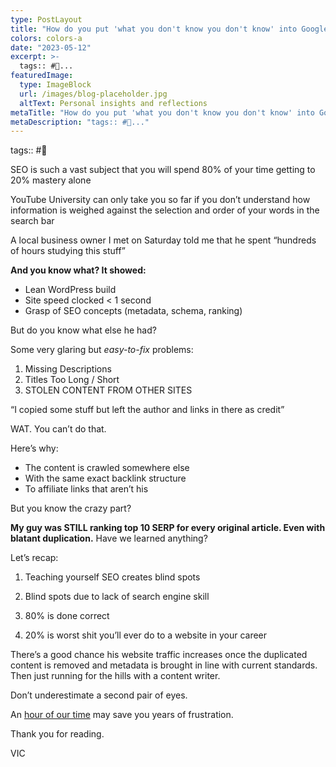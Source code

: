 ```yaml
---
type: PostLayout
title: "How do you put 'what you don't know you don't know' into Google"
colors: colors-a
date: "2023-05-12"
excerpt: >-
  tags:: #🤝...
featuredImage:
  type: ImageBlock
  url: /images/blog-placeholder.jpg
  altText: Personal insights and reflections
metaTitle: "How do you put 'what you don't know you don't know' into Google"
metaDescription: "tags:: #🤝..."
---
```

tags:: #🤝

SEO is such a vast subject that you will spend 80% of your time getting to 20% mastery alone

YouTube University can only take you so far if you don’t understand how information is weighed against the selection and order of your words in the search bar

A local business owner I met on Saturday told me that he spent “hundreds of hours studying this stuff”

**And you know what? It showed:**
- Lean WordPress build
- Site speed clocked < 1 second
- Grasp of SEO concepts (metadata, schema, ranking)

But do you know what else he had?

Some very glaring but *easy-to-fix* problems:

1.  Missing Descriptions
2.  Titles Too Long / Short
3.  STOLEN CONTENT FROM OTHER SITES

“I copied some stuff but left the author and links in there as credit”

WAT. You can’t do that.

Here’s why:

- The content is crawled somewhere else
- With the same exact backlink structure
- To affiliate links that aren’t his

But you know the crazy part?

**My guy was STILL ranking top 10 SERP for every original article. Even with blatant duplication.**
Have we learned anything?

Let’s recap:

1. Teaching yourself SEO creates blind spots

2. Blind spots due to lack of search engine skill

3. 80% is done correct

4. 20% is worst shit you’ll ever do to a website in your career

There’s a good chance his website traffic increases once the duplicated content is removed and metadata is brought in line with current standards. Then just running for the hills with a content writer.

Don’t underestimate a second pair of eyes.

An [hour of our time](http://seobyvic.com/?utm_campaign=Methods%20%F0%9F%A4%9D%20Madness&utm_medium=email&utm_source=Revue%20newsletter) may save you years of frustration.

Thank you for reading.

VIC

